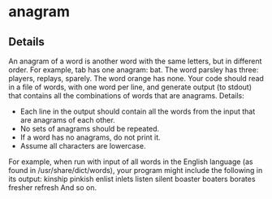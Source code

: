 anagram
=======

Details
---
An anagram of a word is another word with the same letters, but in different order.
For example, tab has one anagram: bat. The word parsley has three: players, replays, sparely.
The word orange has none.
Your code should read in a file of words, with one word per line, and generate output (to stdout) that contains all the combinations of words that are anagrams. Details:

  * Each line in the output should contain all the words from the input that are anagrams of each other.
  * No sets of anagrams should be repeated.
  * If a word has no anagrams, do not print it.
  * Assume all characters are lowercase.
  
For example, when run with input of all words in the English language (as found in /usr/share/dict/words), your program might include the following in its output:
kinship pinkish
enlist inlets listen silent boaster boaters borates fresher refresh
And so on.
